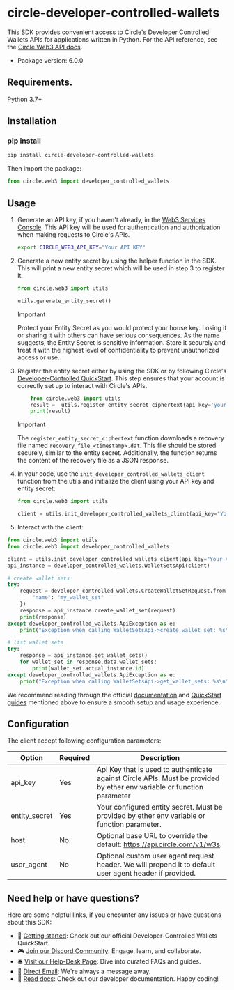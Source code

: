 # circle-developer-controlled-wallets
This SDK provides convenient access to Circle's Developer Controlled Wallets APIs for applications written in Python. For the API reference, see the [Circle Web3 API docs](https://developers.circle.com/api-reference/w3s/common/ping).

- Package version: 6.0.0

## Requirements.

Python 3.7+

## Installation
### pip install

```sh
pip install circle-developer-controlled-wallets
```

Then import the package:
```python
from circle.web3 import developer_controlled_wallets
```


## Usage

1. Generate an API key, if you haven't already, in the [Web3 Services Console](https://console.circle.com/api-keys). This API key will be used for authentication and authorization when making requests to Circle's APIs.

    ```sh
    export CIRCLE_WEB3_API_KEY="Your API KEY"
    ```

2. Generate a new entity secret by using the helper function in the SDK. This will print a new entity secret which will be used in step 3 to register it. 

    ```python
    from circle.web3 import utils

    utils.generate_entity_secret()
    ```

    > [!IMPORTANT]  
    Protect your Entity Secret as you would protect your house key. Losing it or sharing it with others can have serious consequences. As the name suggests, the Entity Secret is sensitive information. Store it securely and treat it with the highest level of confidentiality to prevent unauthorized access or use.

3. Register the entity secret either by using the SDK or by following Circle's [Developer-Controlled QuickStart](https://developers.circle.com/interactive-quickstarts/dev-controlled-wallets#setup-your-entity-secret). This step ensures that your account is correctly set up to interact with Circle's APIs.

    ```python
        from circle.web3 import utils
        result =  utils.register_entity_secret_ciphertext(api_key='your_api_key', entity_secret='new_entity_secret')
        print(result)
    ```
    > [!IMPORTANT] 
    The `register_entity_secret_ciphertext` function downloads a recovery file named `recovery_file_<timestamp>.dat`. This file should be stored securely, similar to the entity secret. Additionally, the function returns the content of the recovery file as a JSON response. 

4. In your code, use the `init_developer_controlled_wallets_client` function from the utils and initialize the client using your API key and entity secret:

    ```python
    from circle.web3 import utils

    client = utils.init_developer_controlled_wallets_client(api_key="Your API KEY", entity_secret="Your entity secret")
    ```

5. Interact with the client:

```python
from circle.web3 import utils
from circle.web3 import developer_controlled_wallets

client = utils.init_developer_controlled_wallets_client(api_key="Your API KEY", entity_secret="Your entity secret")
api_instance = developer_controlled_wallets.WalletSetsApi(client)

# create wallet sets
try:
    request = developer_controlled_wallets.CreateWalletSetRequest.from_dict({
        "name": "my_wallet_set"
    })
    response = api_instance.create_wallet_set(request)
    print(response)
except developer_controlled_wallets.ApiException as e:
    print("Exception when calling WalletSetsApi->create_wallet_set: %s\n" % e)

# list wallet sets
try:
    response = api_instance.get_wallet_sets()
    for wallet_set in response.data.wallet_sets:
        print(wallet_set.actual_instance.id)
except developer_controlled_wallets.ApiException as e:
    print("Exception when calling WalletSetsApi->get_wallet_sets: %s\n" % e)
```

We recommend reading through the official [documentation](https://developers.circle.com/w3s/docs) and [QuickStart guides](https://developers.circle.com/interactive-quickstarts) mentioned above to ensure a smooth setup and usage experience.


## Configuration

The client accept following configuration parameters:

Option | Required | Description
------------ | ------------- | -------------
api_key | Yes | Api Key that is used to authenticate against Circle APIs. Must be provided by ether env variable or function parameter
entity_secret | Yes | Your configured entity secret. Must be provided by ether env variable or function parameter.
host | No | Optional base URL to override the default: https://api.circle.com/v1/w3s.
user_agent | No | Optional custom user agent request header. We will prepend it to default user agent header if provided.


## Need help or have questions?

Here are some helpful links, if you encounter any issues or have questions about this SDK:

- 📖 [Getting started](https://developers.circle.com/interactive-quickstarts/dev-controlled-wallets): Check out our official Developer-Controlled Wallets QuickStart.
- 🎮 [Join our Discord Community](https://discord.com/invite/buildoncircle): Engage, learn, and collaborate.
- 🛎 [Visit our Help-Desk Page](https://support.usdc.circle.com/hc/en-us/p/contactus?_gl=1*1va6vat*_ga*MTAyNTA0NTQ2NC4xNjk5NTYyMjgx*_ga_GJDVPCQNRV*MTcwMDQ5Mzg3Ny4xNC4xLjE3MDA0OTM4ODQuNTMuMC4w): Dive into curated FAQs and guides.
- 📧 [Direct Email](mailto:customer-support@circle.com): We're always a message away.
- 📖 [Read docs](https://developers.circle.com/w3s/docs?_gl=1*15ozb5b*_ga*MTAyNTA0NTQ2NC4xNjk5NTYyMjgx*_ga_GJDVPCQNRV*MTcwMDQ5Mzg3Ny4xNC4xLjE3MDA0OTM4ODQuNTMuMC4w): Check out our developer documentation.
Happy coding!
